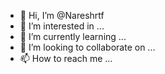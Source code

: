 - 👋 Hi, I’m @Nareshrtf
- 👀 I’m interested in ...
- 🌱 I’m currently learning ...
- 💞️ I’m looking to collaborate on ...
- 📫 How to reach me ...

<!---
Nareshrtf/Nareshrtf is a ✨ special ✨ repository because its `README.md` (this file) appears on your GitHub profile.
You can click the Preview link to take a look at your changes.
--->
